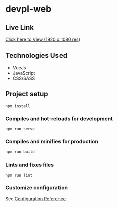 # devpl-web

## Live Link
[Click here to View (1920 x 1080 res)](https://seth-devpl-web.netlify.app/)


## Technologies Used
* VueJs
* JavaScript
* CSS/SASS


## Project setup
```
npm install
```

### Compiles and hot-reloads for development
```
npm run serve
```

### Compiles and minifies for production
```
npm run build
```

### Lints and fixes files
```
npm run lint
```

### Customize configuration
See [Configuration Reference](https://cli.vuejs.org/config/).
